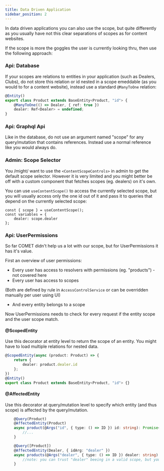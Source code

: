 ```yaml
---
title: Data Driven Application
sidebar_position: 2
---
```


In data driven applications you can also use the scope, but quite differently as you usually have not this clear separations of scopes  as for content websites.

If the scope is more the goggles the user is currently looking thru, then use the following approach:


### Api: Database

If your scopes are relations to entities in your application (such as Dealers, Clubs), do not store this relation or id nested in a scope emeddable (as you would to for a content website), instead use a standard `@ManyToOne` relation:

```ts title="api/src/product/entities/product.entity.ts"
@Entity()
export class Product extends BaseEntity<Product, "id"> {
    @ManyToOne(() => Dealer, { ref: true })
    dealer: Ref<Dealer> = undefined;
}
```
### Api: Graphql Api

Like in the database, do not use an argument named "scope" for any query/mutation that contains references. Instead use a normal reference like you would always do.

### Admin: Scope Selector

You /might/ want to use the `<ContentScopeControls>` in admin to get the default scope selector. However it is very limited and you might better be off with a custom component that fetches scopes (eg. dealers) on it's own.

You can use `useContentScope()` to access the currently selected scope, but you will usually access only the one id out of it and pass it to queries that depend on the currently selected scope:

```
const { scope } = useContentScope();
const variables = {
    dealer: scope.dealer
};
```

### Api: UserPermissions

So far COMET didn't help us a lot with our scope, but for UserPermissions it has it's value.

First an overview of user permissions:

- Every user has access to resolvers with permissions (eg. "products") - not covered here
- Every user has access to scopes

(Both are defined by rule in `AccessControlService` or can be overridden manually per user using UI)

- And every entity belongs to a scope

Now UserPermissions needs to check for every request if the entity scope and the user scope match.

#### @ScopedEntity
Use this decorator at entity level to return the scope of an entity. You might have to load multiple relations for nested data.
```ts
@ScopedEntity(async (product: Product) => {
    return {
        dealer: product.dealer.id
    };
})
@Entity()
export class Product extends BaseEntity<Product, "id"> {}
```

#### @AffectedEntity
Use this decorator at query/mutation level to specify which entity (and thus scope) is affected by the query/mutation.
```ts
    @Query(Product)
    @AffectedEntity(Product)
    async product(@Args("id", { type: () => ID }) id: string): Promise<Product> {
        //...
    }
```

```ts
    @Query([Product])
    @AffectedEntity(Dealer, { idArg: "dealer" })
    async products(@Args("dealer", { type: () => ID }) dealer: string): Promise<Product[]> {
        //note: you can trust "dealer" beeing in a valid scope, but you need to make sure that your business code restricts this query to the given dealer
    }
```
